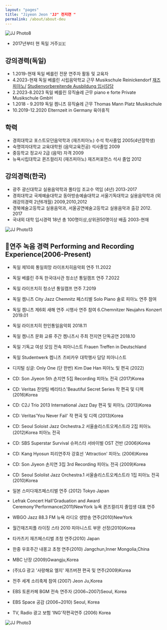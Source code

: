 ```yaml
---
layout: "pages"
title: "Jiyeon Jeon "JJ" 전지연 "
permalink: /about/about-deu
---
```


<img src="https://jjmusic-online.github.io/assets/images/photo8.JPG" alt="JJ Photo8"
	title="Photo of JJ" style="min-width: 150px" />
- 2017년부터 현 독일 거주🇩🇪
  
## 강의경력(독일)

- 1.2019-현재 독일 베를린 전문 연주자 활동 및 교육자
- 4.2023-현재 독일 베를린 시립음악학교 근무 Musikschule Reinickendorf <a href="https://www.berlin.de/musikschule-reinickendorf/lehrangebote/tasteninstrumente/jazz-piano/">재즈피아노/<a/> <a href="https://www.berlin.de/musikschule-reinickendorf/lehrangebote/tasteninstrumente/klavier/" target="_blank">
   Studienvorbereitende Ausbildung 입시담당 <a/>
- 2.2023-8.2023 독일 베를린 뮤직슐레 근무 piano e forte Private Musikschule GmbH
- 1.2018 - 9.2019 독일 켐니츠 뮤직슐레 근무 Thomas Mann Platz Musikschule
- 10.2019-12.2020 Elternzeit in Germany 육아휴직 

## 학력

- 경희대학교 포스트모던음악학과 (재즈피아노) 수석 학사졸업 2005(4년장학생)
- 숙명여자대학교 교육대학원 (음악교육전공) 석사졸업 2009
- 중등학교 정교사 2급 (음악) 자격 2009
- 뉴욕시립대학교 퀸즈컬리지 (재즈피아노) 재즈퍼포먼스 석사 졸업 2012

## 강의경력(한국)

- 광주 광신대학교 실용음악학과 풀타임 조교수 역임 (4년) 2013-2017
- 경희대학교 국제예술대학교 동아방송예술대학교 서울기독대학교 실용음악학과 (외래강의경력 2년6개월) 2009,2010,2012
- 경북예술고등학교 실용음악과, 서울공연예술고등학교 실용음악과 출강 2012. 2017
- 국내외 대학 입시경력 18년 총 100명이상,상위권50명이상 배출 2003-현재
  
<img src="https://jjmusic-online.github.io/assets/images/jiyeonjeon.jpeg" alt="JJ Photo13"
	title="Photo of JJ" style="min-width: 150px" />

## 🎹연주 녹음 경력 Performing and Recording Experience(2006-Present)

- 독일 제10회 통일희망 라이프치히음악회 연주  11.2022
- 독일 베를린 주독 한국대사관 청소년 통일캠프 연주 7.2022
- 독일 라이프치히 청소년 통일캠프 연주 7.2019
- 독일 켐니츠 City Jazz Chemnitz 페스티벌 Solo Piano 솔로 피아노 연주 참여 
- 독일 켐니츠 제6회 새해 연주 시행사 연주 참여 6.Chemnitzer Neujahrs Konzert 2019.01 
- 독일 라이프치히 한인통일음악회 2018.11
- 독일 켐니츠 문화 교류 주간 켐니츠시 주최 전지연 단독공연 2018.10
- 독일 기독교 여성 모임 전속 피아니스트 Frauen Treffen in Deutschland 
- 독일 Studentwerk 켐니츠 츠비카우 대학행사 담당 피아니스트 
  
- 디지털 싱글: Only One (단 한번) Kim Dae Han 피아노 및 편곡 (2022)
- CD: Son Jiyeon 5th 손지연 5집 Recording 피아노 전곡 (2017)Korea 
- CD: Veritas 찬양팀 베리타스'Beautiful Secret Series 작 편곡 및 디렉 (2016)Korea 
- CD: C2J Trio 2013 International Jazz Day 편곡 및 피아노 (2013)Korea 
- CD: Veritas'You Never Fail' 작 편곡 및 디렉 (2013)Korea 
- CD: Seoul Soloist Jazz Orchestra.2 서울솔리스트오케스트라 2집 피아노 (2012)Korea 피아노 전곡 
- CD: SBS Superstar Survival 슈퍼스타 서바이벌 OST 건반 (2006)Korea  
- CD: Kang Hyosun 피리연주자 강효선 'Attraction' 피아노 (2006)Korea 
- CD: Son Jiyeon 손지연 3집 3rd Recording 피아노 전곡 (2009)Korea 
- CD: Seoul Sololist Jazz Orchestra.1 서울솔리스트오케스트라 1집 피아노 전곡 (2010)Korea
- 일본 스미다재즈페스티벌 연주 (2012) Tokyo Japan
- Lefrak Concert Hall'Graduation and Award Ceremony'Performance(2011)NewYork 뉴욕 퀸즈컬리지 졸업생 대표 연주 
- WBGO Jazz 88.3 FM 뉴욕 라디오 생방송 연주(2010)NewYork
- 월간재즈피플 라이징 스타 2010 피아니스트 부문 선정(2010)Korea
- 타카츠키 재즈페스티벌 초청 연주(2010) Japan
- 한중 우호주간 내몽고 초청 연주(2010) Jangchun,Inner Mongolia,China
- MBC 난장 (2009)Gwangju,Korea
- (주)LG 광고 '사랑해요 엘지' 재즈버젼 편곡 및 연주(2009)Korea
- 전주 세계 소리축제 참여 (2007) Jeon Ju,Korea
- EBS 토론카페 BGM 전속 연주자 (2006~2007)Seoul, Korea
- EBS Space 공감 (2006~2010) Seoul, Korea
- TV, Radio 광고 보험 'ING'작편곡연주 (2006) Korea


<img src="https://jjmusic-online.github.io/assets/images/photo3.jpeg" alt="JJ Photo3"
	title="Photo of JJ" style="min-width: 150px" />






